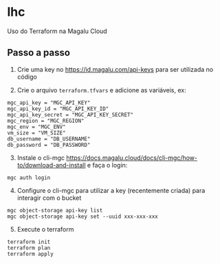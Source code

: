 # lhc
Uso do Terraform na Magalu Cloud

## Passo a passo

1. Crie uma key no https://id.magalu.com/api-keys para ser utilizada no código

2. Crie o arquivo `terraform.tfvars` e adicione as variáveis, ex:
```
mgc_api_key = "MGC_API_KEY"
mgc_api_key_id = "MGC_API_KEY_ID"
mgc_api_key_secret = "MGC_API_KEY_SECRET"
mgc_region = "MGC_REGION"
mgc_env = "MGC_ENV"
vm_size = "VM_SIZE"
db_username = "DB_USERNAME"
db_password = "DB_PASSWORD"
```

3. Instale o cli-mgc https://docs.magalu.cloud/docs/cli-mgc/how-to/download-and-install e faça o login:
```
mgc auth login
```
4. Configure o cli-mgc para utilizar a key (recentemente criada) para interagir com o bucket
```
mgc object-storage api-key list
mgc object-storage api-key set --uuid xxx-xxx-xxx
```

5. Execute o terraform
```
terraform init
terraform plan
terraform apply
```